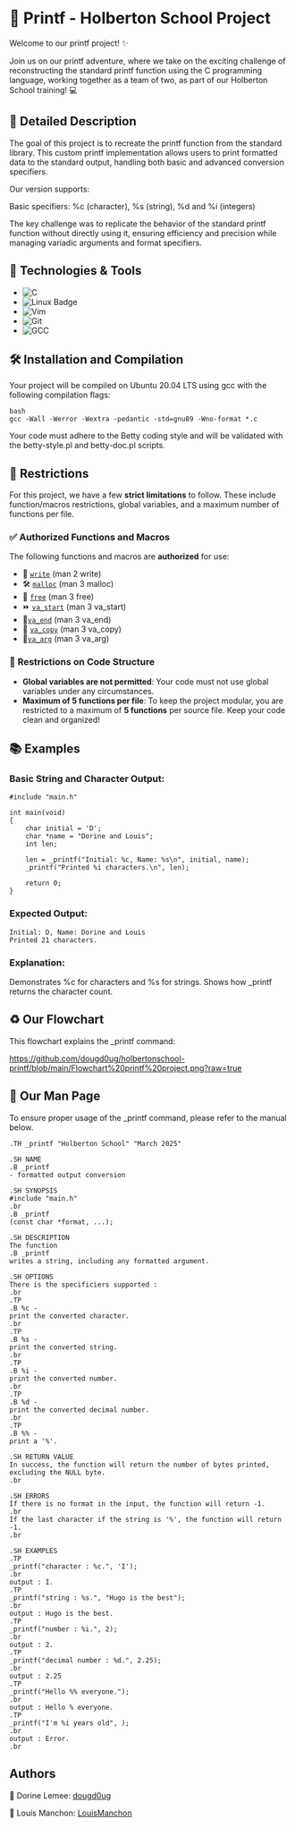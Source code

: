 # 🚀 Printf - Holberton School Project

Welcome to our printf project! ✨

Join us on our printf adventure, where we take on the exciting challenge of reconstructing the standard printf function using the C programming language, working together as a team of two, as part of our Holberton School training! 💻

## 📌 Detailed Description

The goal of this project is to recreate the printf function from the standard library. This custom printf implementation allows users to print formatted data to the standard output, handling both basic and advanced conversion specifiers.

Our version supports:

Basic specifiers: %c (character), %s (string), %d and %i (integers)

The key challenge was to replicate the behavior of the standard printf function without directly using it, ensuring efficiency and precision while managing variadic arguments and format specifiers.




## 🔧 Technologies & Tools

+ ![C](https://img.shields.io/badge/C-00599C?style=for-the-badge&logo=c&logoColor=white)
+ ![Linux Badge](https://img.shields.io/badge/Linux-333333?style=for-the-badge&logo=linux&logoColor=white)
+ ![Vim](https://img.shields.io/badge/Vim-019733?style=for-the-badge&logo=vim&logoColor=white)
+ ![Git](https://img.shields.io/badge/Git-F05032?style=for-the-badge&logo=git&logoColor=white)
+ ![GCC](https://img.shields.io/badge/GCC-343741?style=for-the-badge&logo=gnu&logoColor=white)



## 🛠️ Installation and Compilation

Your project will be compiled on Ubuntu 20.04 LTS using gcc with the following compilation flags:

````
bash
gcc -Wall -Werror -Wextra -pedantic -std=gnu89 -Wno-format *.c
````

Your code must adhere to the Betty coding style and will be validated with the betty-style.pl and betty-doc.pl scripts.


## 🚫 Restrictions

For this project, we have a few **strict limitations** to follow. These include function/macros restrictions, global variables, and a maximum number of functions per file.

### ✅ **Authorized Functions and Macros**

The following functions and macros are **authorized** for use:

- 📝 [`write`](https://man7.org/linux/man-pages/man2/write.2.html) (man 2 write)
- 🛠️ [`malloc`](https://man7.org/linux/man-pages/man3/malloc.3.html) (man 3 malloc)
- 🧹 [`free`](https://man7.org/linux/man-pages/man3/free.3.html) (man 3 free)
- ⏩ [`va_start`](https://man7.org/linux/man-pages/man3/va_start.3.html) (man 3 va_start)
- 🛑[`va_end`](https://man7.org/linux/man-pages/man3/va_end.3.html) (man 3 va_end)
- 🔄 [`va_copy`](https://man7.org/linux/man-pages/man3/va_copy.3.html) (man 3 va_copy)
- 🔢[`va_arg`](https://man7.org/linux/man-pages/man3/va_arg.3.html) (man 3 va_arg)

### 🚫 **Restrictions on Code Structure**

- **Global variables are not permitted**: Your code must not use global variables under any circumstances.
- **Maximum of 5 functions per file**: To keep the project modular, you are restricted to a maximum of **5 functions** per source file. Keep your code clean and organized!


## 📚 Examples

### Basic String and Character Output:

````
#include "main.h"

int main(void) 
{
    char initial = 'D';
    char *name = "Dorine and Louis";
    int len;

    len = _printf("Initial: %c, Name: %s\n", initial, name);
    _printf("Printed %i characters.\n", len);

    return 0;
}
````

### Expected Output:

````
Initial: D, Name: Dorine and Louis
Printed 21 characters.
````

### Explanation:

Demonstrates %c for characters and %s for strings.
Shows how _printf returns the character count.


## ♻️ Our Flowchart

This flowchart explains the _printf command:

https://github.com/dougd0ug/holbertonschool-printf/blob/main/Flowchart%20printf%20project.png?raw=true

## 📝 Our Man Page

To ensure proper usage of the _printf command, please refer to the manual below.

````
.TH _printf "Holberton School" "March 2025"

.SH NAME
.B _printf
- formatted output conversion

.SH SYNOPSIS
#include "main.h"
.br
.B _printf
(const char *format, ...);

.SH DESCRIPTION
The function
.B _printf
writes a string, including any formatted argument.

.SH OPTIONS
There is the specificiers supported :
.br
.TP
.B %c -
print the converted character.
.br
.TP
.B %s -
print the converted string.
.br
.TP
.B %i -
print the converted number.
.br
.TP
.B %d -
print the converted decimal number.
.br
.TP
.B %% -
print a '%'.

.SH RETURN VALUE
In success, the function will return the number of bytes printed, excluding the NULL byte.
.br

.SH ERRORS
If there is no format in the input, the function will return -1.
.br
If the last character if the string is '%', the function will return -1.
.br

.SH EXAMPLES
.TP
_printf("character : %c.", 'I');
.br
output : I.
.TP
_printf("string : %s.", "Hugo is the best");
.br
output : Hugo is the best.
.TP
_printf("number : %i.", 2);
.br
output : 2.
.TP
_printf("decimal number : %d.", 2.25);
.br
output : 2.25
.TP
_printf("Hello %% everyone.");
.br
output : Hello % everyone.
.TP
_printf("I'm %i years old", );
.br
output : Error.
.br
````










## Authors

👧 Dorine Lemee: [dougd0ug](https://github.com/dougd0ug)

👦 Louis Manchon: [LouisManchon](https://github.com/LouisManchon)

